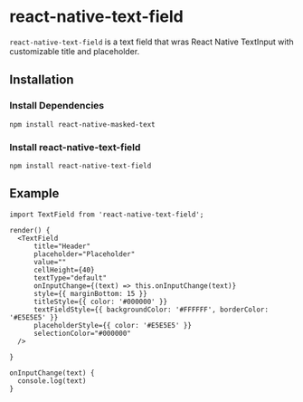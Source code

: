# react-native-text-field

`react-native-text-field` is a text field that wras React Native TextInput with customizable title and placeholder.

## Installation

### Install Dependencies
`npm install react-native-masked-text`

### Install react-native-text-field
`npm install react-native-text-field`


## Example

```
import TextField from 'react-native-text-field';

render() {
  <TextField
      title="Header"
      placeholder="Placeholder"
      value=""
      cellHeight={40}
      textType="default"
      onInputChange={(text) => this.onInputChange(text)}
      style={{ marginBottom: 15 }}
      titleStyle={{ color: '#000000' }}
      textFieldStyle={{ backgroundColor: '#FFFFFF', borderColor: '#E5E5E5' }}
      placeholderStyle={{ color: '#E5E5E5' }}
      selectionColor="#000000"
  />
  
}

onInputChange(text) {
  console.log(text)
}

```
